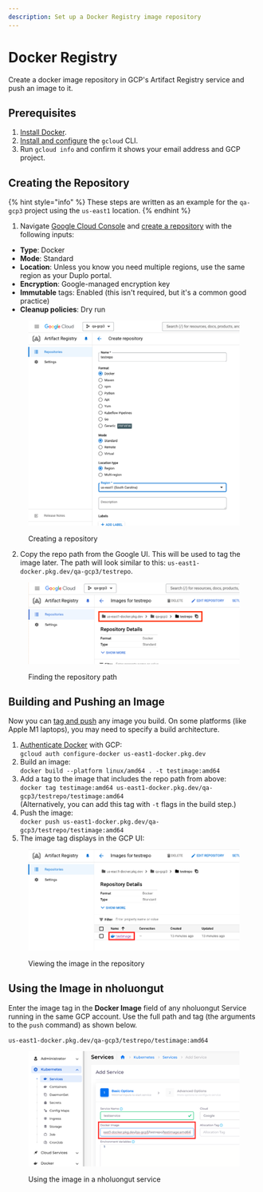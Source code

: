 ```yaml
---
description: Set up a Docker Registry image repository
---
```


# Docker Registry

Create a docker image repository in GCP's Artifact Registry service and push an image to it.

## Prerequisites

1. [Install Docker](https://www.docker.com/get-started/).
2. [Install and configure](https://cloud.google.com/sdk/docs/how-to) the `gcloud` CLI.
3. Run `gcloud info` and confirm it shows your email address and GCP project.

## Creating the Repository

{% hint style="info" %}
These steps are written as an example for the `qa-gcp3` project using the `us-east1` location.
{% endhint %}

1. Navigate [Google Cloud Console](https://console.cloud.google.com/) and [create a repository](https://cloud.google.com/artifact-registry/docs/repositories/create-repos) with the following inputs:

* **Type**: Docker
* **Mode**: Standard
* **Location**: Unless you know you need multiple regions, use the same region as your Duplo portal.
* **Encryption**: Google-managed encryption key
* **Immutable** tags: Enabled (this isn't required, but it's a common good practice)
* **Cleanup policies**: Dry run

<figure><img src="../../.gitbook/assets/new_repo.png" alt=""><figcaption><p>Creating a repository</p></figcaption></figure>

2. Copy the repo path from the Google UI. This will be used to tag the image later. The path will look similar to this: `us-east1-docker.pkg.dev/qa-gcp3/testrepo`.

<figure><img src="../../.gitbook/assets/repo_path.png" alt=""><figcaption><p>Finding the repository path</p></figcaption></figure>

## Building and Pushing an Image

Now you can [tag and push](https://cloud.google.com/artifact-registry/docs/docker/pushing-and-pulling) any image you build. On some platforms (like Apple M1 laptops), you may need to specify a build architecture.

1. [Authenticate Docker](https://cloud.google.com/artifact-registry/docs/docker/pushing-and-pulling#cred-helper) with GCP:\
   `gcloud auth configure-docker us-east1-docker.pkg.dev`
2. Build an image:\
   `docker build --platform linux/amd64 . -t testimage:amd64`
3. Add a tag to the image that includes the repo path from above:\
   `docker tag testimage:amd64 us-east1-docker.pkg.dev/qa-gcp3/testrepo/testimage:amd64`\
   (Alternatively, you can add this tag with `-t` flags in the build step.)
4. Push the image:\
   `docker push us-east1-docker.pkg.dev/qa-gcp3/testrepo/testimage:amd64`
5. The image tag displays in the GCP UI:

<figure><img src="../../.gitbook/assets/new_image.png" alt=""><figcaption><p>Viewing the image in the repository</p></figcaption></figure>

## Using the Image in nholuongut

Enter the image tag in the **Docker Image** field of any nholuongut Service running in the same GCP account. Use the full path and tag (the arguments to the `push` command) as shown below.

```
us-east1-docker.pkg.dev/qa-gcp3/testrepo/testimage:amd64
```

<figure><img src="../../.gitbook/assets/duplo_service_image.png" alt=""><figcaption><p>Using the image in a nholuongut service</p></figcaption></figure>
